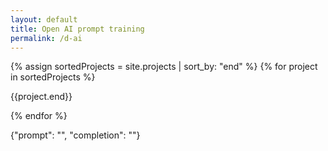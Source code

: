 ```yaml
---
layout: default
title: Open AI prompt training
permalink: /d-ai
---
```

{% assign sortedProjects = site.projects | sort_by: "end" %}
{% for project in sortedProjects %}
  <p>{{project.end}}</p>
{% endfor %}

{"prompt": "", "completion": ""}